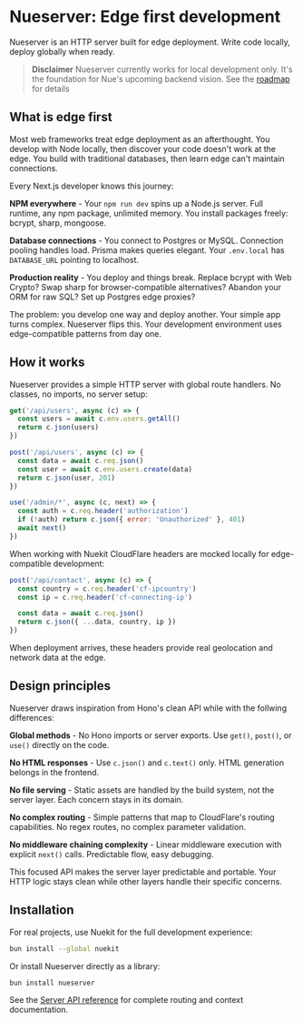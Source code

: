 
# **Nueserver:** Edge first development
Nueserver is an HTTP server built for edge deployment. Write code locally, deploy globally when ready.

> **Disclaimer** Nueserver currently works for local development only. It's the foundation for Nue's upcoming backend vision. See the [roadmap](roadmap) for details


## What is edge first
Most web frameworks treat edge deployment as an afterthought. You develop with Node locally, then discover your code doesn't work at the edge. You build with traditional databases, then learn edge can't maintain connections.

Every Next.js developer knows this journey:

**NPM everywhere** - Your `npm run dev` spins up a Node.js server. Full runtime, any npm package, unlimited memory. You install packages freely: bcrypt, sharp, mongoose.

**Database connections** - You connect to Postgres or MySQL. Connection pooling handles load. Prisma makes queries elegant. Your `.env.local` has `DATABASE_URL` pointing to localhost.

**Production reality** - You deploy and things break. Replace bcrypt with Web Crypto? Swap sharp for browser-compatible alternatives? Abandon your ORM for raw SQL? Set up Postgres edge proxies?

The problem: you develop one way and deploy another. Your simple app turns complex. Nueserver flips this. Your development environment uses edge-compatible patterns from day one.


## How it works
Nueserver provides a simple HTTP server with global route handlers. No classes, no imports, no server setup:

```javascript
get('/api/users', async (c) => {
  const users = await c.env.users.getAll()
  return c.json(users)
})

post('/api/users', async (c) => {
  const data = await c.req.json()
  const user = await c.env.users.create(data)
  return c.json(user, 201)
})

use('/admin/*', async (c, next) => {
  const auth = c.req.header('authorization')
  if (!auth) return c.json({ error: 'Unauthorized' }, 401)
  await next()
})
```

When working with Nuekit CloudFlare headers are mocked locally for edge-compatible development:

```javascript
post('/api/contact', async (c) => {
  const country = c.req.header('cf-ipcountry')
  const ip = c.req.header('cf-connecting-ip')

  const data = await c.req.json()
  return c.json({ ...data, country, ip })
})
```

When deployment arrives, these headers provide real geolocation and network data at the edge.


## Design principles
Nueserver draws inspiration from Hono's clean API while with the follwing differences:

**Global methods** - No Hono imports or server exports. Use `get()`, `post()`, or `use()` directly on the code.

**No HTML responses** - Use `c.json()` and `c.text()` only. HTML generation belongs in the frontend.

**No file serving** - Static assets are handled by the build system, not the server layer. Each concern stays in its domain.

**No complex routing** - Simple patterns that map to CloudFlare's routing capabilities. No regex routes, no complex parameter validation.

**No middleware chaining complexity** - Linear middleware execution with explicit `next()` calls. Predictable flow, easy debugging.

This focused API makes the server layer predictable and portable. Your HTTP logic stays clean while other layers handle their specific concerns.



## Installation

For real projects, use Nuekit for the full development experience:

```bash
bun install --global nuekit
```

Or install Nueserver directly as a library:

```bash
bun install nueserver
```

See the [Server API reference](server-api) for complete routing and context documentation.
